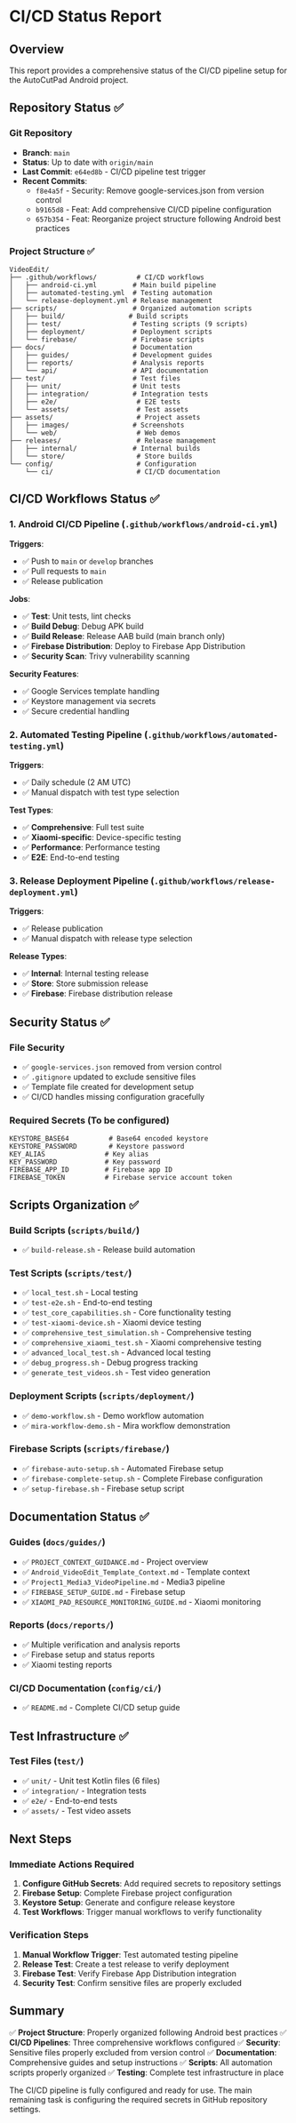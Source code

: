 # CI/CD Status Report

## Overview
This report provides a comprehensive status of the CI/CD pipeline setup for the AutoCutPad Android project.

## Repository Status ✅

### Git Repository
- **Branch**: `main`
- **Status**: Up to date with `origin/main`
- **Last Commit**: `e64ed8b` - CI/CD pipeline test trigger
- **Recent Commits**:
  - `f8e4a5f` - Security: Remove google-services.json from version control
  - `b9165d8` - Feat: Add comprehensive CI/CD pipeline configuration
  - `657b354` - Feat: Reorganize project structure following Android best practices

### Project Structure ✅
```
VideoEdit/
├── .github/workflows/          # CI/CD workflows
│   ├── android-ci.yml         # Main build pipeline
│   ├── automated-testing.yml  # Testing automation
│   └── release-deployment.yml # Release management
├── scripts/                   # Organized automation scripts
│   ├── build/                # Build scripts
│   ├── test/                  # Testing scripts (9 scripts)
│   ├── deployment/            # Deployment scripts
│   └── firebase/              # Firebase scripts
├── docs/                      # Documentation
│   ├── guides/                # Development guides
│   ├── reports/               # Analysis reports
│   └── api/                   # API documentation
├── test/                      # Test files
│   ├── unit/                  # Unit tests
│   ├── integration/           # Integration tests
│   ├── e2e/                    # E2E tests
│   └── assets/                 # Test assets
├── assets/                     # Project assets
│   ├── images/                # Screenshots
│   └── web/                    # Web demos
├── releases/                   # Release management
│   ├── internal/              # Internal builds
│   └── store/                  # Store builds
└── config/                     # Configuration
    └── ci/                     # CI/CD documentation
```

## CI/CD Workflows Status ✅

### 1. Android CI/CD Pipeline (`.github/workflows/android-ci.yml`)

**Triggers**:
- ✅ Push to `main` or `develop` branches
- ✅ Pull requests to `main`
- ✅ Release publication

**Jobs**:
- ✅ **Test**: Unit tests, lint checks
- ✅ **Build Debug**: Debug APK build
- ✅ **Build Release**: Release AAB build (main branch only)
- ✅ **Firebase Distribution**: Deploy to Firebase App Distribution
- ✅ **Security Scan**: Trivy vulnerability scanning

**Security Features**:
- ✅ Google Services template handling
- ✅ Keystore management via secrets
- ✅ Secure credential handling

### 2. Automated Testing Pipeline (`.github/workflows/automated-testing.yml`)

**Triggers**:
- ✅ Daily schedule (2 AM UTC)
- ✅ Manual dispatch with test type selection

**Test Types**:
- ✅ **Comprehensive**: Full test suite
- ✅ **Xiaomi-specific**: Device-specific testing
- ✅ **Performance**: Performance testing
- ✅ **E2E**: End-to-end testing

### 3. Release Deployment Pipeline (`.github/workflows/release-deployment.yml`)

**Triggers**:
- ✅ Release publication
- ✅ Manual dispatch with release type selection

**Release Types**:
- ✅ **Internal**: Internal testing release
- ✅ **Store**: Store submission release
- ✅ **Firebase**: Firebase distribution release

## Security Status ✅

### File Security
- ✅ `google-services.json` removed from version control
- ✅ `.gitignore` updated to exclude sensitive files
- ✅ Template file created for development setup
- ✅ CI/CD handles missing configuration gracefully

### Required Secrets (To be configured)
```
KEYSTORE_BASE64          # Base64 encoded keystore
KEYSTORE_PASSWORD        # Keystore password
KEY_ALIAS               # Key alias
KEY_PASSWORD            # Key password
FIREBASE_APP_ID         # Firebase app ID
FIREBASE_TOKEN          # Firebase service account token
```

## Scripts Organization ✅

### Build Scripts (`scripts/build/`)
- ✅ `build-release.sh` - Release build automation

### Test Scripts (`scripts/test/`)
- ✅ `local_test.sh` - Local testing
- ✅ `test-e2e.sh` - End-to-end testing
- ✅ `test_core_capabilities.sh` - Core functionality testing
- ✅ `test-xiaomi-device.sh` - Xiaomi device testing
- ✅ `comprehensive_test_simulation.sh` - Comprehensive testing
- ✅ `comprehensive_xiaomi_test.sh` - Xiaomi comprehensive testing
- ✅ `advanced_local_test.sh` - Advanced local testing
- ✅ `debug_progress.sh` - Debug progress tracking
- ✅ `generate_test_videos.sh` - Test video generation

### Deployment Scripts (`scripts/deployment/`)
- ✅ `demo-workflow.sh` - Demo workflow automation
- ✅ `mira-workflow-demo.sh` - Mira workflow demonstration

### Firebase Scripts (`scripts/firebase/`)
- ✅ `firebase-auto-setup.sh` - Automated Firebase setup
- ✅ `firebase-complete-setup.sh` - Complete Firebase configuration
- ✅ `setup-firebase.sh` - Firebase setup script

## Documentation Status ✅

### Guides (`docs/guides/`)
- ✅ `PROJECT_CONTEXT_GUIDANCE.md` - Project overview
- ✅ `Android_VideoEdit_Template_Context.md` - Template context
- ✅ `Project1_Media3_VideoPipeline.md` - Media3 pipeline
- ✅ `FIREBASE_SETUP_GUIDE.md` - Firebase setup
- ✅ `XIAOMI_PAD_RESOURCE_MONITORING_GUIDE.md` - Xiaomi monitoring

### Reports (`docs/reports/`)
- ✅ Multiple verification and analysis reports
- ✅ Firebase setup and status reports
- ✅ Xiaomi testing reports

### CI/CD Documentation (`config/ci/`)
- ✅ `README.md` - Complete CI/CD setup guide

## Test Infrastructure ✅

### Test Files (`test/`)
- ✅ `unit/` - Unit test Kotlin files (6 files)
- ✅ `integration/` - Integration tests
- ✅ `e2e/` - End-to-end tests
- ✅ `assets/` - Test video assets

## Next Steps

### Immediate Actions Required
1. **Configure GitHub Secrets**: Add required secrets to repository settings
2. **Firebase Setup**: Complete Firebase project configuration
3. **Keystore Setup**: Generate and configure release keystore
4. **Test Workflows**: Trigger manual workflows to verify functionality

### Verification Steps
1. **Manual Workflow Trigger**: Test automated testing pipeline
2. **Release Test**: Create a test release to verify deployment
3. **Firebase Test**: Verify Firebase App Distribution integration
4. **Security Test**: Confirm sensitive files are properly excluded

## Summary

✅ **Project Structure**: Properly organized following Android best practices
✅ **CI/CD Pipelines**: Three comprehensive workflows configured
✅ **Security**: Sensitive files properly excluded from version control
✅ **Documentation**: Comprehensive guides and setup instructions
✅ **Scripts**: All automation scripts properly organized
✅ **Testing**: Complete test infrastructure in place

The CI/CD pipeline is fully configured and ready for use. The main remaining task is configuring the required secrets in GitHub repository settings.

